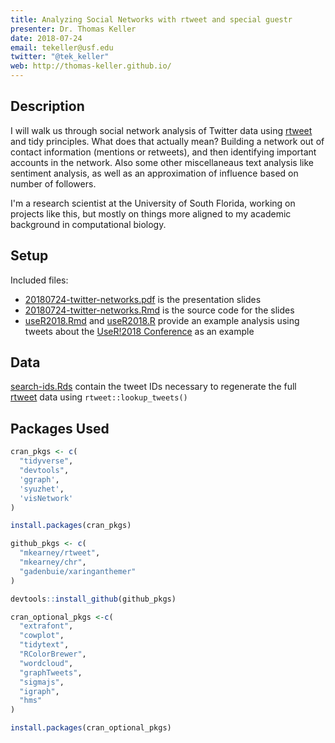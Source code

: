 ```yaml
---
title: Analyzing Social Networks with rtweet and special guestr
presenter: Dr. Thomas Keller 
date: 2018-07-24
email: tekeller@usf.edu
twitter: "@tek_keller"
web: http://thomas-keller.github.io/
---
```


[rtweet]: http://rtweet.info/

## Description

I will walk us through social network analysis of Twitter data using [rtweet] and tidy principles. 
What does that actually mean?
Building a network out of contact information (mentions or retweets), and then identifying important accounts in the network. 
Also some other miscellaneaus text analysis like sentiment analysis, as well as an approximation of influence based on number of followers.

I'm a research scientist at the University of South Florida, working on projects like this, but mostly on things more aligned to my academic background in computational biology. 

## Setup

Included files:

- [20180724-twitter-networks.pdf](20180724-twitter-networks.pdf) is the presentation slides
- [20180724-twitter-networks.Rmd](20180724-twitter-networks.Rmd) is the source code for the slides
- [useR2018.Rmd](useR2018.Rmd) and [useR2018.R](useR2018.R) provide an example analysis using tweets about the [UseR!2018 Conference](https://user2018.r-project.org/) as an example

## Data

[search-ids.Rds](data/search-ids.Rds) contain the tweet IDs necessary to regenerate the full [rtweet] data using `rtweet::lookup_tweets()`

## Packages Used

```r
cran_pkgs <- c(
  "tidyverse",
  "devtools",
  'ggraph',
  'syuzhet',
  'visNetwork'
)

install.packages(cran_pkgs)

github_pkgs <- c(
  "mkearney/rtweet",
  "mkearney/chr",
  "gadenbuie/xaringanthemer"
)

devtools::install_github(github_pkgs)

cran_optional_pkgs <-c(
  "extrafont",
  "cowplot",
  "tidytext",
  "RColorBrewer",
  "wordcloud",
  "graphTweets",
  "sigmajs",
  "igraph",
  "hms"
)

install.packages(cran_optional_pkgs)
```
